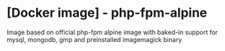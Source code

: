 # [Docker image] - php-fpm-alpine
Image based on official php-fpm alpine image with baked-in support for mysql, mongodb, gmp and preinstalled imagemagick binary
